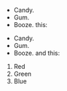 







*   Candy.
*   Gum.
*   Booze.
this:

+   Candy.
+   Gum.
+   Booze.
and this:

1.  Red
2.  Green
3.  Blue
